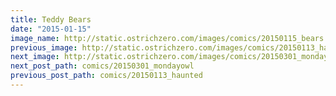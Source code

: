 ```yaml
---
title: Teddy Bears
date: "2015-01-15"
image_name: http://static.ostrichzero.com/images/comics/20150115_bears.png
previous_image: http://static.ostrichzero.com/images/comics/20150113_haunted.png
next_image: http://static.ostrichzero.com/images/comics/20150301_mondayowl.png
next_post_path: comics/20150301_mondayowl
previous_post_path: comics/20150113_haunted
---
```

